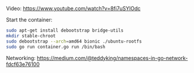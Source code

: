 Video: https://www.youtube.com/watch?v=8fi7uSYlOdc


Start the container:
```bash
sudo apt-get install debootstrap bridge-utils
mkdir stable-chroot
sudo debootstrap --arch=amd64 bionic ./ubuntu-rootfs
sudo go run container.go run /bin/bash

```




Networking: https://medium.com/@teddyking/namespaces-in-go-network-fdcf63e76100





